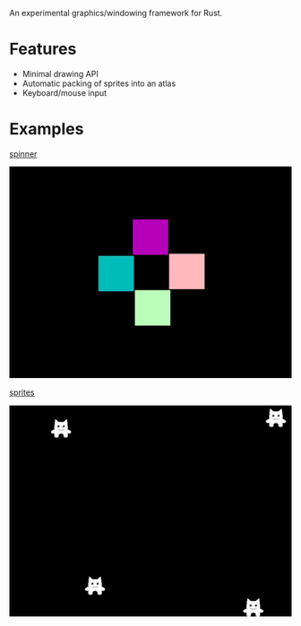 An experimental graphics/windowing framework for Rust.

# Features

- Minimal drawing API
- Automatic packing of sprites into an atlas
- Keyboard/mouse input

# Examples

[spinner](./examples/spinner.rs)

![example1](https://github.com/bns00/heart/blob/assets/example1.gif)

[sprites](./examples/sprites.rs)

![example2](https://github.com/bns00/heart/blob/assets/example2.gif)
